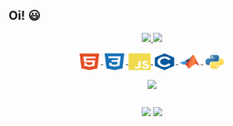 ## Oi! 😃

<div align="center">
  <a href="https://github.com/vitorhonna">
  <img height="160em" src="https://github-readme-stats.vercel.app/api?username=vitorhonna&show_icons=true&theme=radical&include_all_commits=true&count_private=true">
  <img height="160em" src="https://github-readme-stats.vercel.app/api/top-langs/?username=vitorhonna&layout=compact&theme=radical">
</div>

<div style="display: inline_block" align="center"><br>
  <img align="center" alt="HTML" height="30" width="40" src="https://github.com/devicons/devicon/blob/master/icons/html5/html5-plain.svg">
  <img align="center" alt="CSS" height="30" width="40" src="https://github.com/devicons/devicon/blob/master/icons/css3/css3-plain.svg">
  <img align="center" alt="JS" height="30" width="40" src="https://github.com/devicons/devicon/blob/master/icons/javascript/javascript-plain.svg">
  <img align="center" alt="C" height="30" width="40" src="https://github.com/devicons/devicon/blob/master/icons/c/c-plain.svg">
  <img align="center" alt="MATLAB" height="30" width="40" src="https://github.com/devicons/devicon/blob/master/icons/matlab/matlab-original.svg">
  <img align="center" alt="Python" height="30" width="40" src="https://github.com/devicons/devicon/blob/master/icons/python/python-original.svg">
  <!-- <img align="center" alt="React" height="30" width="40" src="https://raw.githubusercontent.com/devicons/devicon/master/icons/react/react-original.svg"> -->
  <!-- <img align="center" alt="Node" height="30" width="40" src="https://github.com/devicons/devicon/blob/master/icons/nodejs/nodejs-original.svg"> -->
</div>
<br>
<div align="center">
  <img height="160em" src="https://github-readme-stats.vercel.app/api/wakatime?username=vitorhonna&theme=radical">
</div>

##

<div align="center"> 
  <a href = "mailto:vitorhonna@gmail.com"><img src="https://img.shields.io/badge/Gmail-D14836?style=for-the-badge&logo=gmail&logoColor=white" target="_blank"></a>
  <a href="https://www.linkedin.com/in/vitorhonna/" target="_blank"><img src="https://img.shields.io/badge/-LinkedIn-%230077B5?style=for-the-badge&logo=linkedin&logoColor=white" target="_blank"></a>
</div>
